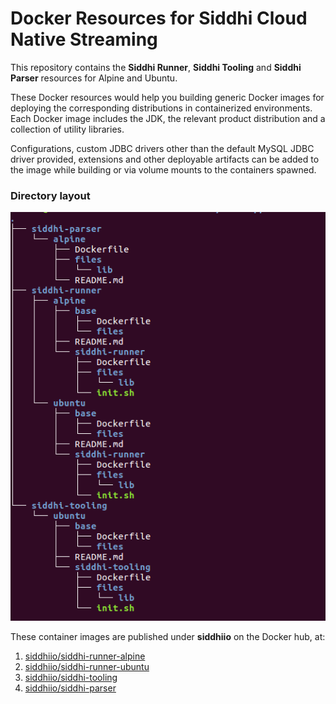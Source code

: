 Docker Resources for Siddhi Cloud Native Streaming
====================================================

This repository contains the **Siddhi Runner**, **Siddhi Tooling** and **Siddhi Parser** resources for Alpine and Ubuntu.

These Docker resources would help you building generic Docker images for deploying the
corresponding distributions in containerized environments. Each Docker image includes the JDK, the relevant product distribution
and a collection of utility libraries. 

Configurations, custom JDBC drivers other than the default MySQL JDBC driver provided,
extensions and other deployable artifacts can be added to the image while building or via volume mounts to the containers spawned.

### Directory layout
![docker-siddhi directory layout](directory-layout.png)<br>

These container images are published under **siddhiio** on the Docker hub, at:
1. [siddhiio/siddhi-runner-alpine](https://hub.docker.com/r/siddhiio/siddhi-runner-alpine)
2. [siddhiio/siddhi-runner-ubuntu](https://hub.docker.com/r/siddhiio/siddhi-runner-ubuntu)
3. [siddhiio/siddhi-tooling](https://hub.docker.com/r/siddhiio/siddhi-tooling)
4. [siddhiio/siddhi-parser](https://hub.docker.com/r/siddhiio/siddhi-parser)
